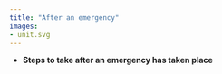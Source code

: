```yaml
---
title: "After an emergency"
images:
- unit.svg
---
```

- **Steps to take after an emergency has taken place**
